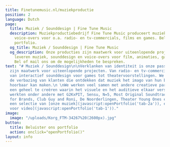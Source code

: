 ```yaml
---
title: Finetunemusic.nl/muziekproductie
position: 2
language: Dutch
page:
  title: Muziek / Sounddesign | Fine Tune Music
  description: Muziekproductiebedrijf Fine Tune Music produceert muziek, sounds en
    voice-overs voor o.a. radio- en tv-commercials, films en games. Beluister ons
    portfolio.
  og_title: Muziek / Sounddesign | Fine Tune Music
  og_description: Onze producties zijn maatwerk voor uiteenlopende projecten. Wij
    leveren muziek, sounddesign en voice-overs voor film, animaties, games en reclames.
    Bel of mail ons om de mogelijkheden te bespreken.
text: "# Muziek / Sounddesign\n\nVerklanken van identiteit is onze passie. Onze muziekproducties
  zijn maatwerk voor uiteenlopende projecten. Van radio- en tv-commercials tot filmmuziek,
  van interactief sounddesign voor games tot theatervoorstellingen. We houden van
  de verbazing van klanten die ontdekken dat muziek het imago van hun bedrijf of product
  hoorbaar kan maken.\n \nWe werken veel samen met andere creatieve partijen om zo
  een geheel te creëren waarin het visuele en het auditieve elkaar versterken. We
  werkten onder andere met G2KxPIT, Sensu, N=5, Most Original Soundtracks, US., Talents
  for Brands, Club Guy and Roni, De Noorderlingen, Theater Young Ones en Sword GC.\n\nBeluister
  een selectie van [onze muziek](javascript:openPortfolio('tab-2a')), en [onze audio
  voor video](javascript:openPortfolio('tab-1'))."
image:
  image: "/uploads/Korg_FTM-34267%20(2600px).jpg"
button:
  title: Beluister ons portfolio
  action: onclick="openPortfolio()"
layout: info
---
```


